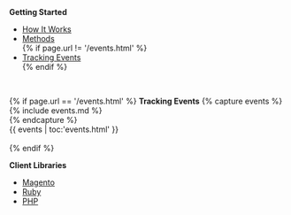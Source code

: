 <div id="side_bar" class="span3 affix" data-spy="affix" data-offset-top="75">
  <strong>Getting Started</strong>
  <ul class="nav nav-list">
    <li><a href="how_it_works.html">How It Works</a></li>
    <li><a href="methods.html">Methods</a></li>
    {% if page.url != '/events.html' %}
      <li><a href="/events.html">Tracking Events</a></li>
    {% endif %}
  </ul>    
  <br />

  {% if page.url == '/events.html' %} 
  <strong>Tracking Events</strong>
    {% capture events %}
    {% include events.md %}    
    {% endcapture %}   
    {{ events | toc:'events.html' }}  
    <br />
  {% endif %}  

  <strong>Client Libraries</strong>
  <ul class="nav nav-list">
    <li><a href="/lib/magento.html">Magento</a></li>
    <li><a href="/lib/ruby.html">Ruby</a></li>
    <li><a href="/lib/php.html">PHP</a></li>
  </ul>

  <br />

</div> <!-- / #side_bar --> 
